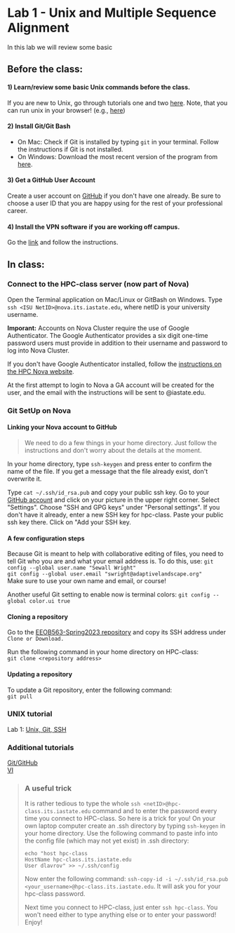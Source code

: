 # Lab 1 - Unix and Multiple Sequence Alignment

In this lab we will review some basic

## Before the class:

#### 1) Learn/review some basic Unix commands before the class.  
If you are new to Unix, go through tutorials one and two [here](http://www.ee.surrey.ac.uk/Teaching/Unix/). Note, that you can run unix in your browser! (e.g., [here](https://www.tutorialspoint.com/unix_terminal_online.php))

#### 2) Install Git/Git Bash
- On Mac: Check if Git is installed by typing `git` in your terminal. Follow the instructions if Git is not installed.
- On Windows: Download the most recent version of the program from [here](https://gitforwindows.org/).

#### 3) Get a GitHub User Account

Create a user account on [GitHub](https://github.com/join) if you don't have one already.
Be sure to choose a user ID that you are happy using for the rest of your professional career.

#### 4) Install the VPN software if you are working off campus.

Go the [link](https://iastate.service-now.com/it?id=kb_article_view&sysparm_article=KB0011105)
and follow the instructions.

## In class:

<!-- #### Connect to the ISU VPN (if working off campus)

- Launch the Cisco AnyConnect Secure Mobility Client
- Enter vpn.iastate.edu and click Connect
- Set the Group to 'Primary', login through Okta and click OK
-->

### Connect to the HPC-class server (now part of Nova)

Open the Terminal application on Mac/Linux or GitBash on Windows.
Type `ssh <ISU NetID>@nova.its.iastate.edu`, where netID is your university username.

**Imporant:** Accounts on Nova Cluster require the use of Google Authenticator. The Google Authenticator provides a six digit one-time password users must provide in addition to their username and password to log into Nova Cluster.

If you don't have Google Authenticator installed, follow the [instructions on the HPC Nova website](https://www.hpc.iastate.edu/guides/nova/access-and-login).

At the first attempt to login to Nova a GA account will be created for the user, and the email with the instructions will be sent to <ISU NetID>@iastate.edu.

### Git SetUp on Nova  
#### Linking your Nova account to GitHub

> We need to do a few things in your home directory.
> Just follow the instructions and don't worry about the details at the moment.

In your home directory, type `ssh-keygen` and press enter to confirm the name of the file.
If you get a message that the file already exist, don't overwrite it.

Type `cat ~/.ssh/id_rsa.pub` and copy your public ssh key.
Go to your [GitHub account](www.github.com) and click on your picture in the upper right corner. Select "Settings".
Choose "SSH and GPG keys" under "Personal settings". If you don't have it already, enter a new SSH key for hpc-class.
Paste your public ssh key there. Click on "Add your SSH key.

#### A few configuration steps

Because Git is meant to help with collaborative editing of files,
you need to tell Git who you are and what your email address is.
To do this, use:
`git config --global user.name "Sewall Wright"`   
`git config --global user.email "swright@adaptivelandscape.org"`  
Make sure to use your own name and email, or course!

Another useful Git setting to enable now is terminal colors:
`git config --global color.ui true`

#### Cloning a repository

Go to the [EEOB563-Spring2023 repository](https://github.com/ISU-MolPhyl/EEOB563-Spring2023) and copy its SSH address under `Clone or Download.`

Run the following command in your home directory on HPC-class:  
`git clone <repository address>`

#### Updating a repository

To update a Git repository, enter the following command:  
`git pull`


### UNIX tutorial

Lab 1: [Unix, Git, SSH](https://data-skills.github.io/tutorials/UNIX.html)

### Additional tutorials

[Git/GitHub](https://data-skills.github.io/tutorials/git.pdf)  
[VI](https://data-skills.github.io/tutorials/vi_tutorial.pdf)  

> ### A useful trick
>
> It is rather tedious to type the whole `ssh <netID>@hpc-class.its.iastate.edu` command
> and to enter the password every time you connect to HPC-class.  So here is a trick for you!
> On your own laptop computer create an .ssh directory by typing `ssh-keygen` in your home directory.
> Use the following command to paste info into the config file (which may not yet exist) in .ssh directory:
>
> ```
> echo "host hpc-class
> HostName hpc-class.its.iastate.edu
> User dlavrov" >> ~/.ssh/config
> ```
> Now enter the following command: `ssh-copy-id -i ~/.ssh/id_rsa.pub <your_username>@hpc-class.its.iastate.edu`.
> It will ask you for your hpc-class password.
>
> Next time you connect to HPC-class, just enter `ssh hpc-class`.  You won't need either to type anything else or to enter your password!
> Enjoy!
